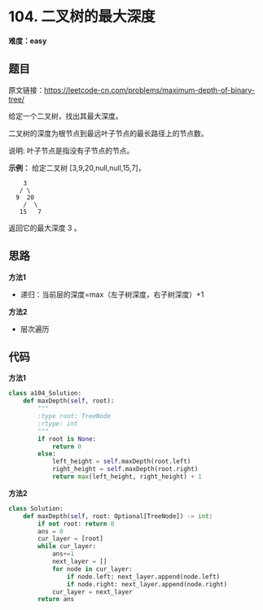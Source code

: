 # 104. 二叉树的最大深度
**难度：easy**
## 题目
原文链接：https://leetcode-cn.com/problems/maximum-depth-of-binary-tree/

给定一个二叉树，找出其最大深度。

二叉树的深度为根节点到最远叶子节点的最长路径上的节点数。

说明: 叶子节点是指没有子节点的节点。

**示例：**
给定二叉树 [3,9,20,null,null,15,7]，
```
    3
   / \
  9  20
    /  \
   15   7
```
返回它的最大深度 3 。


## 思路
**方法1**
* 递归：当前层的深度=max（左子树深度，右子树深度）+1

**方法2**
* 层次遍历
## 代码
**方法1**
```python
class a104_Solution:
    def maxDepth(self, root):
        """
        :type root: TreeNode
        :rtype: int
        """ 
        if root is None: 
            return 0 
        else: 
            left_height = self.maxDepth(root.left) 
            right_height = self.maxDepth(root.right) 
            return max(left_height, right_height) + 1 
```
**方法2**
```python
class Solution:
    def maxDepth(self, root: Optional[TreeNode]) -> int:
        if not root: return 0
        ans = 0
        cur_layer = [root]
        while cur_layer:
            ans+=1
            next_layer = []
            for node in cur_layer:
                if node.left: next_layer.append(node.left)
                if node.right: next_layer.append(node.right)
            cur_layer = next_layer
        return ans
```
